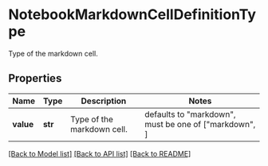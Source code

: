 # NotebookMarkdownCellDefinitionType

Type of the markdown cell.

## Properties

| Name      | Type    | Description                | Notes                                                 |
| --------- | ------- | -------------------------- | ----------------------------------------------------- |
| **value** | **str** | Type of the markdown cell. | defaults to "markdown", must be one of ["markdown", ] |

[[Back to Model list]](README.md#documentation-for-models) [[Back to API list]](README.md#documentation-for-api-endpoints) [[Back to README]](README.md)

